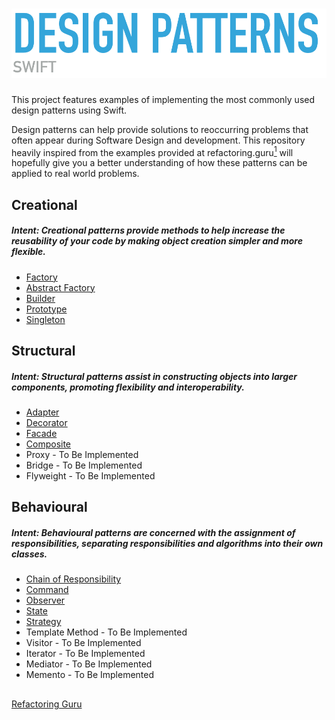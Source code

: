 
# ![Design Patterns](https://github.com/charlesmolyneux/DesignPatterns-Swift/blob/master/Documentation/Images/designlogo.png)

This project features examples of implementing the most commonly used design patterns using Swift.

Design patterns can help provide solutions to reoccurring problems that often appear during Software Design and development. This repository heavily inspired from the examples provided at refactoring.guru[<sup>1</sup>](#1) will hopefully give you a better understanding of how these patterns can be applied to real world problems.

## Creational
#####  Intent: Creational patterns provide methods to help increase the reusability of your code by making object creation simpler and more flexible.

 - [Factory](https://github.com/charlesmolyneux/DesignPatterns-Swift/blob/master/Documentation/Creational/Factory.md)
- [Abstract Factory](https://github.com/charlesmolyneux/DesignPatterns-Swift/blob/master/Documentation/Creational/Factory.md)
- [Builder](https://github.com/charlesmolyneux/DesignPatterns-Swift/blob/master/Documentation/Creational/Builder.md)
- [Prototype](https://github.com/charlesmolyneux/DesignPatterns-Swift/blob/master/Documentation/Creational/Prototype.md)
- [Singleton](https://github.com/charlesmolyneux/DesignPatterns-Swift/blob/master/Documentation/Creational/Singleton.md)

## Structural
#####  Intent: Structural patterns assist in constructing objects into larger components, promoting flexibility and interoperability.

 - [Adapter](https://github.com/charlesmolyneux/DesignPatterns-Swift/blob/master/Documentation/Structural/Builder.md)
 - [Decorator](https://github.com/charlesmolyneux/DesignPatterns-Swift/blob/master/Documentation/Structural/Builder.md)
 - [Facade](https://github.com/charlesmolyneux/DesignPatterns-Swift/blob/master/Documentation/Structural/Builder.md)
 - [Composite](https://github.com/charlesmolyneux/DesignPatterns-Swift/blob/master/Documentation/Structural/Builder.md)
 - Proxy - To Be Implemented
 - Bridge  - To Be Implemented
 - Flyweight - To Be Implemented

## Behavioural
#####  Intent: Behavioural patterns are concerned with the assignment of responsibilities, separating responsibilities and algorithms into their own classes.

 - [Chain of Responsibility](https://github.com/charlesmolyneux/DesignPatterns-Swift/blob/master/Documentation/Behavioural/ChainOfCommand.md)
- [Command](https://github.com/charlesmolyneux/DesignPatterns-Swift/blob/master/Documentation/Behavioural/Command.md)
- [Observer](https://github.com/charlesmolyneux/DesignPatterns-Swift/blob/master/Documentation/Behavioural/Observer.md)
- [State](https://github.com/charlesmolyneux/DesignPatterns-Swift/blob/master/Documentation/Behavioural/State.md)
- [Strategy](https://github.com/charlesmolyneux/DesignPatterns-Swift/blob/master/Documentation/Behavioural/Strategy.md)
- Template Method - To Be Implemented
- Visitor - To Be Implemented
-  Iterator - To Be Implemented
- Mediator - To Be Implemented
- Memento - To Be Implemented



##
<a class="anchor" id="1"></a> [Refactoring Guru](https://refactoring.guru/design-patterns)
